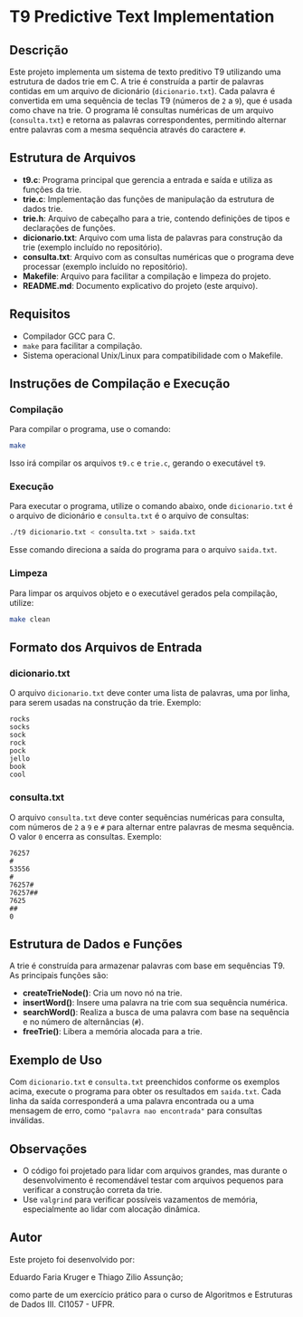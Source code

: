 # T9 Predictive Text Implementation

## Descrição

Este projeto implementa um sistema de texto preditivo T9 utilizando uma estrutura de dados trie em C. A trie é construída a partir de palavras contidas em um arquivo de dicionário (`dicionario.txt`). Cada palavra é convertida em uma sequência de teclas T9 (números de `2` a `9`), que é usada como chave na trie. O programa lê consultas numéricas de um arquivo (`consulta.txt`) e retorna as palavras correspondentes, permitindo alternar entre palavras com a mesma sequência através do caractere `#`.

## Estrutura de Arquivos

- **t9.c**: Programa principal que gerencia a entrada e saída e utiliza as funções da trie.
- **trie.c**: Implementação das funções de manipulação da estrutura de dados trie.
- **trie.h**: Arquivo de cabeçalho para a trie, contendo definições de tipos e declarações de funções.
- **dicionario.txt**: Arquivo com uma lista de palavras para construção da trie (exemplo incluído no repositório).
- **consulta.txt**: Arquivo com as consultas numéricas que o programa deve processar (exemplo incluído no repositório).
- **Makefile**: Arquivo para facilitar a compilação e limpeza do projeto.
- **README.md**: Documento explicativo do projeto (este arquivo).

## Requisitos

- Compilador GCC para C.
- `make` para facilitar a compilação.
- Sistema operacional Unix/Linux para compatibilidade com o Makefile.

## Instruções de Compilação e Execução

### Compilação

Para compilar o programa, use o comando:

```bash
make
```

Isso irá compilar os arquivos `t9.c` e `trie.c`, gerando o executável `t9`.

### Execução

Para executar o programa, utilize o comando abaixo, onde `dicionario.txt` é o arquivo de dicionário e `consulta.txt` é o arquivo de consultas:

```bash
./t9 dicionario.txt < consulta.txt > saida.txt
```

Esse comando direciona a saída do programa para o arquivo `saida.txt`.

### Limpeza

Para limpar os arquivos objeto e o executável gerados pela compilação, utilize:

```bash
make clean
```

## Formato dos Arquivos de Entrada

### dicionario.txt

O arquivo `dicionario.txt` deve conter uma lista de palavras, uma por linha, para serem usadas na construção da trie. Exemplo:

```plaintext
rocks
socks
sock
rock
pock
jello
book
cool
```

### consulta.txt

O arquivo `consulta.txt` deve conter sequências numéricas para consulta, com números de `2` a `9` e `#` para alternar entre palavras de mesma sequência. O valor `0` encerra as consultas. Exemplo:

```plaintext
76257
#
53556
#
76257#
76257##
7625
##
0
```

## Estrutura de Dados e Funções

A trie é construída para armazenar palavras com base em sequências T9. As principais funções são:

- **createTrieNode()**: Cria um novo nó na trie.
- **insertWord()**: Insere uma palavra na trie com sua sequência numérica.
- **searchWord()**: Realiza a busca de uma palavra com base na sequência e no número de alternâncias (`#`).
- **freeTrie()**: Libera a memória alocada para a trie.

## Exemplo de Uso

Com `dicionario.txt` e `consulta.txt` preenchidos conforme os exemplos acima, execute o programa para obter os resultados em `saida.txt`. Cada linha da saída corresponderá a uma palavra encontrada ou a uma mensagem de erro, como `"palavra nao encontrada"` para consultas inválidas.

## Observações

- O código foi projetado para lidar com arquivos grandes, mas durante o desenvolvimento é recomendável testar com arquivos pequenos para verificar a construção correta da trie.
- Use `valgrind` para verificar possíveis vazamentos de memória, especialmente ao lidar com alocação dinâmica.

## Autor

Este projeto foi desenvolvido por:

Eduardo Faria Kruger e 
Thiago Zilio Assunção;

como parte de um exercício prático para o curso de Algoritmos e Estruturas de Dados III. CI1057 - UFPR.



